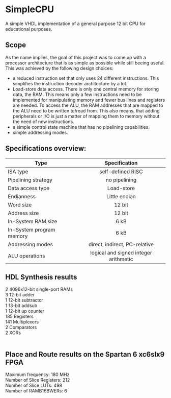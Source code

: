 # SimpleCPU
A simple VHDL implementation of a general purpose 12 bit CPU for educational purposes. 

## Scope
As the name implies, the goal of this project was to come up with a processor architecture that is as
simple as possible while still beeing useful. This was achieved by the following design choices:
- a reduced instruction set that only uses 24 different instructions. This simplifies the instruction decoder architecture by a lot.
- Load-store data access. There is only one central memory for storing data, the RAM. 
  This means only a few instructions need to be implemented for manipulating memory and fewer bus lines and registers are needed.
  To access the ALU, the RAM addresses that are mapped to the ALU need to be written to/read from.
  This also means, that adding peripherals or I/O is just a matter of mapping them to memory without the need of new instructions.
- a simple control state machine that has no pipelining capabilities.
- simple addressing modes.

## Specifications overview:
| Type        | Specification           | 
| ------------- |:-------------:| 
| ISA type      | self-defined RISC | 
| Pipelining strategy     | no pipelining      | 
| Data access type      | Load-store      |
| Endianness      | Little endian      | 
| Word size | 12 bit      |
|Address size | 12 bit      |
| In-System RAM size | 6 kB       |
| In-System program memory | 6 kB      |
| Addressing modes | direct, indirect, PC-relative      |
| ALU operations | logical and signed integer arithmetic      |

## HDL Synthesis results
2  4096x12-bit single-port RAMs<br/>
3  12-bit adder    <br/>
1  12-bit subtractor <br/>
1  13-bit addsub<br/>
1  12-bit up counter<br/>
185 Registers<br/>
141 Multiplexers <br/>
2  Comparators <br/>
2  XORs<br/>
<br/>
## Place and Route results on the Spartan 6 xc6slx9 FPGA
Maximum frequency: 180 MHz <br/>
Number of Slice Registers: 212<br/>
Number of Slice LUTs:      498<br/>
Number of RAMB16BWERs:     6<br/>
<br/>
